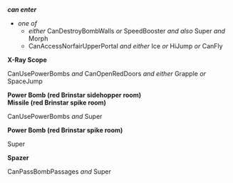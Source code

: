 ﻿***can enter***

- *one of*
  - *either* CanDestroyBombWalls *or* SpeedBooster *and also* Super *and* Morph
  - CanAccessNorfairUpperPortal *and either* Ice *or* HiJump *or* CanFly

**X-Ray Scope**

CanUsePowerBombs *and* CanOpenRedDoors *and either* Grapple *or* SpaceJump

**Power Bomb (red Brinstar sidehopper room)**  
**Missile (red Brinstar spike room)**

CanUsePowerBombs *and* Super

**Power Bomb (red Brinstar spike room)**

Super

**Spazer**

CanPassBombPassages *and* Super
